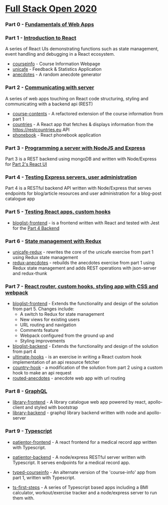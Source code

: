 # [Full Stack Open 2020](https://fullstackopen.com/en/)

### Part 0 - [Fundamentals of Web Apps](https://fullstackopen.com/en/part1/introduction_to_react)

### Part 1 - [Introduction to React](https://fullstackopen.com/en/part1)

A series of React UIs demonstrating functions such as state management, event handling and debugging in a React ecosystem.
- [courseinfo](https://github.com/soundwanders/fullstack-mooc/tree/main/part1/courseinfo) - Course Information Webpage
- [unicafe](https://github.com/soundwanders/fullstack-mooc/tree/main/part1/unicafe) - Feedback & Statistics Application
- [anecdotes](https://github.com/soundwanders/fullstack-mooc/tree/main/part1/anecdotes) - A random anecdote generator

### Part 2 - [Communicating with server](https://fullstackopen.com/en/part2)

A series of web apps touching on React code structuring, styling and communicating with a backend api (REST)

- [course-contents](https://github.com/soundwanders/fullstack-mooc/tree/main/part2/course-contents) - A refactored extension of the course information from part 1
- [countries](https://github.com/soundwanders/fullstack-mooc/tree/main/part2/countries) - A React app that fetches & displays information from the https://restcountries.eu API
- [phonebook](https://github.com/soundwanders/fullstack-mooc/tree/main/part2/phonebook) - React phonebook application

### Part 3 - [Programming a server with NodeJS and Express](https://fullstackopen.com/en/part3)

Part 3 is a REST backend using mongoDB and written with Node/Express for [Part 2's React UI](https://github.com/soundwanders/fullstack-mooc/tree/main/part2)

### Part 4 - [Testing Express servers, user administration](https://fullstackopen.com/en/part4)

Part 4 is a RESTful backend API written with Node/Express that serves endpoints for blog/article resources and user administration for a blog-post catalogue app

### Part 5 - [Testing React apps, custom hooks](https://fullstackopen.com/en/part5)

- [bloglist-frontend](https://github.com/soundwanders/fullstack-mooc/tree/main/part5/bloglist-frontend) - is a frontend written with React and tested with Jest for the [Part 4 Backend](https://github.com/soundwanders/fullstack-mooc/tree/main/part4/bloglist-backend)

### Part 6 - [State management with Redux](https://fullstackopen.com/en/part6)

- [unicafe-redux](https://github.com/soundwanders/fullstack-mooc/tree/main/part6/unicafe-redux) - rewrites the core of the unicafe exercise from part 1 using Redux state management
- [redux-anecdotes](https://github.com/soundwanders/fullstack-mooc/tree/main/part6/redux-anecdotes) - rebuilds the anecdotes exercise from part 1 using Redux state management and adds REST operations with json-server and redux-thunk

### Part 7 - [React router, custom hooks, styling app with CSS and webpack](https://fullstackopen.com/en/part7)

- [bloglist-frontend](https://github.com/soundwanders/fullstack-mooc/tree/main/part7/bloglist-frontend) - Extends the functionality and design of the solution from part 5.
  Changes include:
  - A switch to Redux for state management
  - New views for existing users
  - URL routing and navigation
  - Comments feature
  - Webpack configured from the ground up and
  - Styling improvements
- [bloglist-backend](https://github.com/soundwanders/fullstack-mooc/tree/main//part7/bloglist-backend) - Extends the functionality and design of the solution from part 4
- [ultimate-hooks](https://github.com/soundwanders/fullstack-mooc/tree/main/part7/ultimate-hooks) - is an exercise in writing a React custom hook implementation of an api resource fetcher
- [country-hook](https://github.com/soundwanders/fullstack-mooc/tree/main/part7/country-hook) - a modification of the solution from part 2 using a custom hook to make an api request
- [routed-anecdotes](https://github.com/soundwanders/fullstack-mooc/tree/main/part7/routed-anecdotes) - anecdote web app with url routing

### Part 8 - [GraphQL](https://fullstackopen.com/en/part8)

- [library-frontend](https://github.com/soundwanders/fullstack-mooc/tree/main/part8/library-frontend) - A library catalogue web app powered by react, apollo-client and styled with bootstrap
- [library-backend](https://github.com/soundwanders/fullstack-mooc/tree/main/part8/library-backend) - graphql library backend written with node and apollo-server

### Part 9 - [Typescript](https://fullstackopen.com/en/part9)

- [patientor-frontend](https://github.com/soundwanders/fullstack-mooc/tree/main/part9/patientor-frontend) - A react frontend for a medical record app written with Typescript.

- [patientor-backend](https://github.com/soundwanders/fullstack-mooc/tree/main/part9/patientor-backend) - A node/express RESTful server written with Typescript. It serves endpoints for a medical record app.

- [typed-courseinfo](https://github.com/soundwanders/fullstack-mooc/tree/main/part9/typed-courseinfo) - An alternate version of the 'course-info' app from part 1, written with Typescript.

- [ts-first-steps](https://github.com/soundwanders/fullstack-mooc/tree/main/part9/ts-first-steps) - A series of Typescript based apps including a BMI calculator, workout/exercise tracker and a node/express server to run them with.
